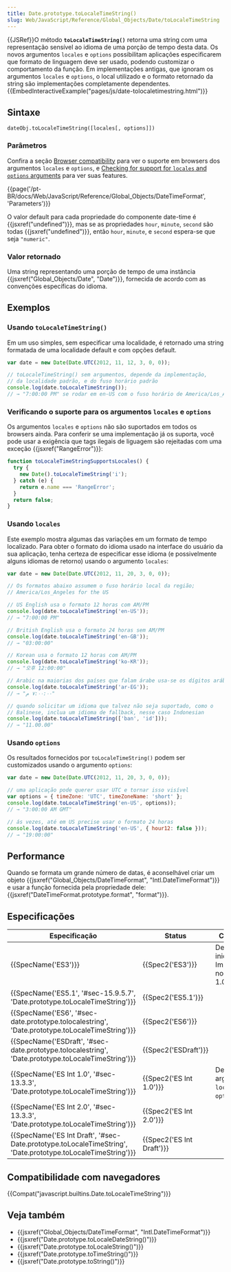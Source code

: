 ```yaml
---
title: Date.prototype.toLocaleTimeString()
slug: Web/JavaScript/Reference/Global_Objects/Date/toLocaleTimeString
---
```


{{JSRef}}O método **`toLocaleTimeString()`** retorna uma string com uma representação sensível ao idioma de uma porção de tempo desta data. Os novos argumentos `locales` e `options` possibilitam aplicações especificarem que formato de linguagem deve ser usado, podendo customizar o comportamento da função. Em implementações antigas, que ignoram os argumentos `locales` e `options`, o local utilizado e o formato retornado da string são implementações completamente dependentes.{{EmbedInteractiveExample("pages/js/date-tolocaletimestring.html")}}

## Sintaxe

```
dateObj.toLocaleTimeString([locales[, options]])
```

### Parâmetros

Confira a seção [Browser compatibility](#Browser_Compatibility) para ver o suporte em browsers dos argumentos `locales` e `options`, e [Checking for support for `locales` and `options` arguments](#Checking_for_support_for_locales_and_options_arguments) para ver suas features.

{{page('/pt-BR/docs/Web/JavaScript/Reference/Global_Objects/DateTimeFormat', 'Parameters')}}

O valor default para cada propriedade do componente date-time é {{jsxref("undefined")}}, mas se as propriedades `hour`, `minute`, `second` são todas {{jsxref("undefined")}}, então `hour`, `minute`, e `second` espera-se que seja `"numeric"`.

### Valor retornado

Uma string representando uma porção de tempo de uma instância {{jsxref("Global_Objects/Date", "Date")}}, fornecida de acordo com as convenções específicas do idioma.

## Exemplos

### Usando `toLocaleTimeString()`

Em um uso simples, sem especificar uma localidade, é retornado uma string formatada de uma localidade default e com opções default.

```js
var date = new Date(Date.UTC(2012, 11, 12, 3, 0, 0));

// toLocaleTimeString() sem argumentos, depende da implementação,
// da localidade padrão, e do fuso horário padrão
console.log(date.toLocaleTimeString());
// → "7:00:00 PM" se rodar em en-US com o fuso horário de America/Los_Angeles
```

### Verificando o suporte para os argumentos `locales` e `options`

Os argumentos `locales` e `options` não são suportados em todos os browsers ainda. Para conferir se uma implementação já os suporta, você pode usar a exigência que tags ilegais de liguagem são rejeitadas com uma exceção {{jsxref("RangeError")}}:

```js
function toLocaleTimeStringSupportsLocales() {
  try {
    new Date().toLocaleTimeString('i');
  } catch (e) {
    return e.name === 'RangeError';
  }
  return false;
}
```

### Usando `locales`

Este exemplo mostra algumas das variações em um formato de tempo localizado. Para obter o formato do idioma usado na interface do usuário da sua aplicação, tenha certeza de especificar esse idioma (e possivelmente alguns idiomas de retorno) usando o argumento `locales`:

```js
var date = new Date(Date.UTC(2012, 11, 20, 3, 0, 0));

// Os formatos abaixo assumem o fuso horário local da região;
// America/Los_Angeles for the US

// US English usa o formato 12 horas com AM/PM
console.log(date.toLocaleTimeString('en-US'));
// → "7:00:00 PM"

// British English usa o formato 24 horas sem AM/PM
console.log(date.toLocaleTimeString('en-GB'));
// → "03:00:00"

// Korean usa o formato 12 horas com AM/PM
console.log(date.toLocaleTimeString('ko-KR'));
// → "오후 12:00:00"

// Arabic na maiorias dos países que falam árabe usa-se os dígitos arábicos reais
console.log(date.toLocaleTimeString('ar-EG'));
// → "٧:٠٠:٠٠ م"

// quando solicitar um idioma que talvez não seja suportado, como o
// Balinese, inclua um idioma de fallback, nesse caso Indonesian
console.log(date.toLocaleTimeString(['ban', 'id']));
// → "11.00.00"
```

### Usando `options`

Os resultados fornecidos por `toLocaleTimeString()` podem ser customizados usando o argumento `options`:

```js
var date = new Date(Date.UTC(2012, 11, 20, 3, 0, 0));

// uma aplicação pode querer usar UTC e tornar isso visível
var options = { timeZone: 'UTC', timeZoneName: 'short' };
console.log(date.toLocaleTimeString('en-US', options));
// → "3:00:00 AM GMT"

// ás vezes, até em US precise usar o formato 24 horas
console.log(date.toLocaleTimeString('en-US', { hour12: false }));
// → "19:00:00"
```

## Performance

Quando se formata um grande número de datas, é aconselhável criar um objeto {{jsxref("Global_Objects/DateTimeFormat", "Intl.DateTimeFormat")}} e usar a função fornecida pela propriedade dele: {{jsxref("DateTimeFormat.prototype.format", "format")}}.

## Especificações

| Especificação                                                                                                                                    | Status                           | Comentário                                         |
| ------------------------------------------------------------------------------------------------------------------------------------------------ | -------------------------------- | -------------------------------------------------- |
| {{SpecName('ES3')}}                                                                                                                         | {{Spec2('ES3')}}             | Definição inicial, Implementado no JavaScript 1.0. |
| {{SpecName('ES5.1', '#sec-15.9.5.7', 'Date.prototype.toLocaleTimeString')}}                                             | {{Spec2('ES5.1')}}         |                                                    |
| {{SpecName('ES6', '#sec-date.prototype.tolocalestring', 'Date.prototype.toLocaleTimeString')}}                     | {{Spec2('ES6')}}             |                                                    |
| {{SpecName('ESDraft', '#sec-date.prototype.tolocalestring', 'Date.prototype.toLocaleTimeString')}}             | {{Spec2('ESDraft')}}     |                                                    |
| {{SpecName('ES Int 1.0', '#sec-13.3.3', 'Date.prototype.toLocaleTimeString')}}                                         | {{Spec2('ES Int 1.0')}} | Define os argumentos `locales` e `options`.        |
| {{SpecName('ES Int 2.0', '#sec-13.3.3', 'Date.prototype.toLocaleTimeString')}}                                         | {{Spec2('ES Int 2.0')}} |                                                    |
| {{SpecName('ES Int Draft', '#sec-Date.prototype.toLocaleTimeString', 'Date.prototype.toLocaleTimeString')}} | {{Spec2('ES Int Draft')}} |                                                    |

## Compatibilidade com navegadores

{{Compat("javascript.builtins.Date.toLocaleTimeString")}}

## Veja também

- {{jsxref("Global_Objects/DateTimeFormat", "Intl.DateTimeFormat")}}
- {{jsxref("Date.prototype.toLocaleDateString()")}}
- {{jsxref("Date.prototype.toLocaleString()")}}
- {{jsxref("Date.prototype.toTimeString()")}}
- {{jsxref("Date.prototype.toString()")}}
